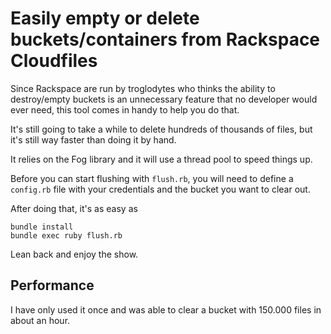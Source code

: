 # Easily empty or delete buckets/containers from Rackspace Cloudfiles

Since Rackspace are run by troglodytes who thinks the ability to destroy/empty buckets is an unnecessary feature that no developer would ever need, this tool comes in handy to help you do that.

It's still going to take a while to delete hundreds of thousands of files, but it's still way faster than doing it by hand.

It relies on the Fog library and it will use a thread pool to speed things up.

Before you can start flushing with `flush.rb`, you will need to define a `config.rb` file with your credentials and the bucket you want to clear out.

After doing that, it's as easy as

    bundle install
    bundle exec ruby flush.rb

Lean back and enjoy the show.

## Performance

I have only used it once and was able to clear a bucket with 150.000 files in about an hour.

